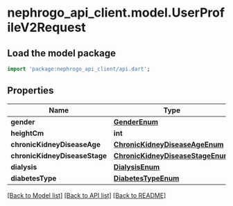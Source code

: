 # nephrogo_api_client.model.UserProfileV2Request

## Load the model package
```dart
import 'package:nephrogo_api_client/api.dart';
```

## Properties
Name | Type | Description | Notes
------------ | ------------- | ------------- | -------------
**gender** | [**GenderEnum**](GenderEnum.md) |  | 
**heightCm** | **int** |  | 
**chronicKidneyDiseaseAge** | [**ChronicKidneyDiseaseAgeEnum**](ChronicKidneyDiseaseAgeEnum.md) |  | [optional] 
**chronicKidneyDiseaseStage** | [**ChronicKidneyDiseaseStageEnum**](ChronicKidneyDiseaseStageEnum.md) |  | 
**dialysis** | [**DialysisEnum**](DialysisEnum.md) |  | [optional] 
**diabetesType** | [**DiabetesTypeEnum**](DiabetesTypeEnum.md) |  | [optional] 

[[Back to Model list]](../README.md#documentation-for-models) [[Back to API list]](../README.md#documentation-for-api-endpoints) [[Back to README]](../README.md)


